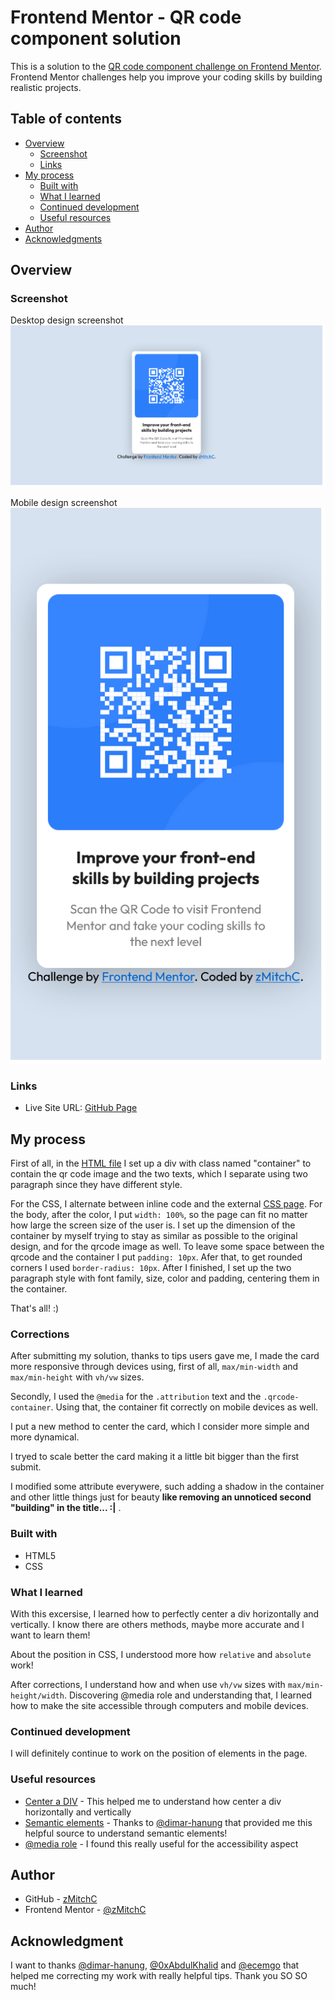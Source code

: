 # Frontend Mentor - QR code component solution

This is a solution to the [QR code component challenge on Frontend Mentor](https://www.frontendmentor.io/challenges/qr-code-component-iux_sIO_H). Frontend Mentor challenges help you improve your coding skills by building realistic projects. 

## Table of contents

- [Overview](#overview)
  - [Screenshot](#screenshot)
  - [Links](#links)
- [My process](#my-process)
  - [Built with](#built-with)
  - [What I learned](#what-i-learned)
  - [Continued development](#continued-development)
  - [Useful resources](#useful-resources)
- [Author](#author)
- [Acknowledgments](#acknowledgments)

## Overview

### Screenshot

Desktop design screenshot<br>
![Desktop design screenshot](./screenshots/desktop.design_screenshot.png)


Mobile design screenshot<br>
![Mobile design screenshot](./screenshots/mobile.design_screenshot.png)



### Links

- Live Site URL: [GitHub Page](https://zmitchc.github.io/qr-code-component-main/)

## My process

First of all, in the [HTML file](./index.html) I set up a div with class named "container" to contain the qr code image and the two texts, which I separate using two paragraph since they have different style.

For the CSS, I alternate between inline code and the external [CSS page](./style.css).
For the body, after the color, I put `width: 100%`, so the page can fit no matter how large the screen size of the user is.
I set up the dimension of the container by myself trying to stay as similar as possible to the original design, and for the qrcode image as well. To leave some space between the qrcode and the container I put `padding: 10px`. Afer that, to get rounded corners I used `border-radius: 10px`.
After I finished, I set up the two paragraph style with font family, size, color and padding, centering them in the container.

That's all! :)

### Corrections

After submitting my solution, thanks to tips users gave me, I made the card more responsive through devices using, first of all, `max/min-width` and `max/min-height` with `vh/vw` sizes.

Secondly, I used the `@media` for the `.attribution` text and the `.qrcode-container`. Using that, the container fit correctly on mobile devices as well. 

I put a new method to center the card, which I consider more simple and more dynamical.

I tryed to scale better the card making it a little bit bigger than the first submit.

I modified some attribute everywere, such adding a shadow in the container and other little things just for beauty **like removing an unnoticed second "building" in the title... :|** .


### Built with

- HTML5
- CSS

### What I learned

With this excersise, I learned how to perfectly center a div horizontally and vertically. I know there are others methods, maybe more accurate and I want to learn them!

About the position in CSS, I understood more how `relative` and `absolute` work!

After corrections, I understand how and when use `vh/vw` sizes with `max/min-height/width`. Discovering @media role and understanding that, I learned how to make the site accessible through computers and mobile devices.

### Continued development

I will definitely continue to work on the position of elements in the page.

### Useful resources

- [Center a DIV](https://stackoverflow.com/questions/356809/best-way-to-center-a-div-on-a-page-vertically-and-horizontally) - This helped me to understand how center a div horizontally and vertically
- [Semantic elements](https://www.w3schools.com/html/html5_semantic_elements.asp) - Thanks to [@dimar-hanung](https://www.frontendmentor.io/profile/dimar-hanung) that provided me this helpful source to understand semantic elements!
- [@media role](https://www.w3schools.com/cssref/css3_pr_mediaquery.php) - I found this really useful for the accessibility aspect

## Author

- GitHub - [zMitchC](https://github.com/zMitchC)
- Frontend Mentor - [@zMitchC](https://www.frontendmentor.io/profile/zMitchC)

## Acknowledgment

I want to thanks [@dimar-hanung](https://www.frontendmentor.io/profile/dimar-hanung), [@0xAbdulKhalid](https://www.frontendmentor.io/profile/0xAbdulKhalid) and [@ecemgo](https://www.frontendmentor.io/profile/ecemgo) that helped me correcting my work with really helpful tips. Thank you SO SO much!
